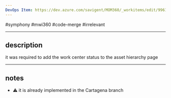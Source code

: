 ```yaml
---
DevOps Item: https://dev.azure.com/savigent/MOM360/_workitems/edit/99617
---
```

#symphony #mwi360 #code-merge #irrelevant 

---
## description
it was required to add the work center status to the asset hierarchy page

---
## notes
- ⚠️ it is already implemented in the Cartagena branch